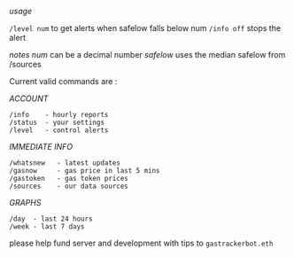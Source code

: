 *usage* 

`/level num` to get alerts when safelow falls below num
`/info off` stops the alert

*notes* 
_num_ can be a decimal number
_safelow_ uses the median safelow from /sources


Current valid commands are :

*ACCOUNT*
``` 
/info    - hourly reports 
/status  - your settings
/level   - control alerts
```
*IMMEDIATE INFO*
``` 
/whatsnew   - latest updates
/gasnow     - gas price in last 5 mins
/gastoken   - gas token prices
/sources    - our data sources
```
*GRAPHS*
``` 
/day  - last 24 hours
/week - last 7 days
```

please help fund server and development with tips to `gastrackerbot.eth`

